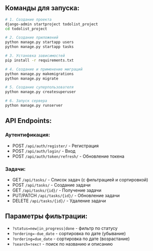 ## Команды для запуска:

```bash
# 1. Создание проекта
django-admin startproject todolist_project
cd todolist_project

# 2. Создание приложений
python manage.py startapp users
python manage.py startapp tasks

# 3. Установка зависимостей
pip install -r requirements.txt

# 4. Создание и применение миграций
python manage.py makemigrations
python manage.py migrate

# 5. Создание суперпользователя
python manage.py createsuperuser

# 6. Запуск сервера
python manage.py runserver
```

## API Endpoints:

### Аутентификация:
- POST `/api/auth/register/` - Регистрация
- POST `/api/auth/login/` - Вход
- POST `/api/auth/token/refresh/` - Обновление токена

### Задачи:
- GET `/api/tasks/` - Список задач (с фильтрацией и сортировкой)
- POST `/api/tasks/` - Создание задачи  
- GET `/api/tasks/{id}/` - Получение задачи
- PUT/PATCH `/api/tasks/{id}/` - Обновление задачи
- DELETE `/api/tasks/{id}/` - Удаление задачи

## Параметры фильтрации:
- `?status=new|in_progress|done` - фильтр по статусу
- `?ordering=-due_date` - сортировка по дате (убывание)
- `?ordering=due_date` - сортировка по дате (возрастание)
- `?search=текст` - поиск по названию и описанию
